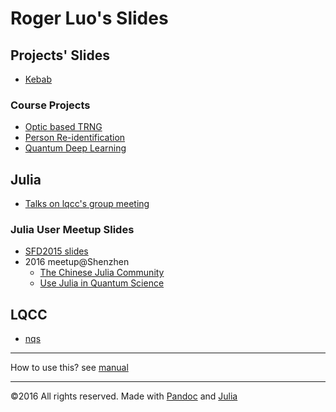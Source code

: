 # Roger Luo's Slides

## Projects' Slides

- [Kebab](contents/Kebab.html)

### Course Projects
- [Optic based TRNG](contents/PhyxEx.html)
- [Person Re-identification](contents/ml_course_project.html)
- [Quantum Deep Learning](contents/qml.html)

## Julia
- [Talks on lqcc's group meeting](contents/lqcc.html)

### Julia User Meetup Slides
- [SFD2015 slides](contents/JuliaSFD2015.html)
- 2016 meetup@Shenzhen
    - [The Chinese Julia Community](contents/JuliaCN.html)
    - [Use Julia in Quantum Science](contents/JuliaQuantum.html)

## LQCC

- [nqs](contents/nqs.html)

---

How to use this? see [manual](manual.html)

---
&copy;2016 All rights reserved. Made with [Pandoc](http://pandoc.org) and [Julia](http://julialang.org)
